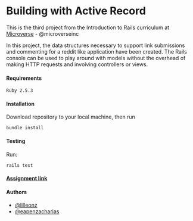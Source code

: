 # Building with Active Record

This is the third project from the Introduction to Rails curriculum at [Microverse](https://www.microverse.org/) - @microverseinc

In this project, the data structures necessary to support link submissions and commenting for a reddit like application have been created. The Rails console can be used to play around with models without the overhead of making HTTP requests and involving controllers or views.
#### Requirements

    Ruby 2.5.3

#### Installation

Download repository to your local machine, then run
   
    bundle install

#### Testing

Run:

    rails test

#### [Assignment link](https://www.theodinproject.com/courses/ruby-on-rails/lessons/basic-routes-views-and-controllers)  

#### Authors

* [@lilleonz](https://github.com/lilleonz)
* [@eapenzacharias](https://github.com/eapenzacharias)
